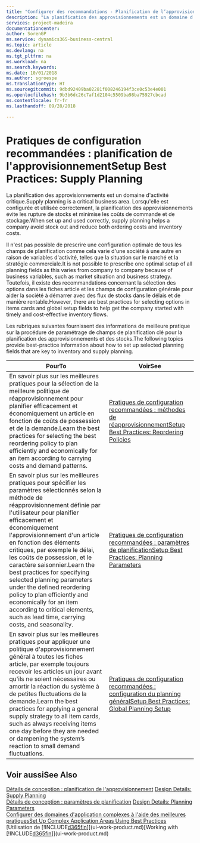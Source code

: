 ```yaml
---
title: "Configurer des recommandations - Planification de l’approvisionnement | Microsoft Docs"
description: "La planification des approvisionnements est un domaine d'activité critique. Lorsqu'elle est configurée et utilisée correctement, la planification des approvisionnements évite les rupture de stocks et minimise les coûts de commande et de stockage."
services: project-madeira
documentationcenter: 
author: SorenGP
ms.service: dynamics365-business-central
ms.topic: article
ms.devlang: na
ms.tgt_pltfrm: na
ms.workload: na
ms.search.keywords: 
ms.date: 10/01/2018
ms.author: sgroespe
ms.translationtype: HT
ms.sourcegitcommit: 9dbd92409ba02281f008246194f3ce0c53e4e001
ms.openlocfilehash: 9b3b6dc26c7af1d2104c5509ba98ba75927cbcad
ms.contentlocale: fr-fr
ms.lasthandoff: 09/28/2018

---
```

# <a name="setup-best-practices-supply-planning"></a><span data-ttu-id="e843f-104">Pratiques de configuration recommandées : planification de l'approvisionnement</span><span class="sxs-lookup"><span data-stu-id="e843f-104">Setup Best Practices: Supply Planning</span></span>
<span data-ttu-id="e843f-105">La planification des approvisionnements est un domaine d'activité critique.</span><span class="sxs-lookup"><span data-stu-id="e843f-105">Supply planning is a critical business area.</span></span> <span data-ttu-id="e843f-106">Lorsqu'elle est configurée et utilisée correctement, la planification des approvisionnements évite les rupture de stocks et minimise les coûts de commande et de stockage.</span><span class="sxs-lookup"><span data-stu-id="e843f-106">When set up and used correctly, supply planning helps a company avoid stock out and reduce both ordering costs and inventory costs.</span></span>  

 <span data-ttu-id="e843f-107">Il n'est pas possible de prescrire une configuration optimale de tous les champs de planification comme cela varie d'une société à une autre en raison de variables d'activité, telles que la situation sur le marché et la stratégie commerciale.</span><span class="sxs-lookup"><span data-stu-id="e843f-107">It is not possible to prescribe one optimal setup of all planning fields as this varies from company to company because of business variables, such as market situation and business strategy.</span></span> <span data-ttu-id="e843f-108">Toutefois, il existe des recommandations concernant la sélection des options dans les fiches article et les champs de configuration générale pour aider la société à démarrer avec des flux de stocks dans le délais et de manière rentable.</span><span class="sxs-lookup"><span data-stu-id="e843f-108">However, there are best practices for selecting options in items cards and global setup fields to help get the company started with timely and cost-effective inventory flows.</span></span>  

 <span data-ttu-id="e843f-109">Les rubriques suivantes fournissent des informations de meilleure pratique sur la procédure de paramétrage de champs de planification clé pour la planification des approvisionnements et des stocks.</span><span class="sxs-lookup"><span data-stu-id="e843f-109">The following topics provide best-practice information about how to set up selected planning fields that are key to inventory and supply planning.</span></span>  

|<span data-ttu-id="e843f-110">**Pour**</span><span class="sxs-lookup"><span data-stu-id="e843f-110">**To**</span></span>|<span data-ttu-id="e843f-111">**Voir**</span><span class="sxs-lookup"><span data-stu-id="e843f-111">**See**</span></span>|  
|------------|-------------|  
|<span data-ttu-id="e843f-112">En savoir plus sur les meilleures pratiques pour la sélection de la meilleure politique de réapprovisionnement pour planifier efficacement et économiquement un article en fonction de coûts de possession et de la demande.</span><span class="sxs-lookup"><span data-stu-id="e843f-112">Learn the best practices for selecting the best reordering policy to plan efficiently and economically for an item according to carrying costs and demand patterns.</span></span>|[<span data-ttu-id="e843f-113">Pratiques de configuration recommandées : méthodes de réapprovisionnement</span><span class="sxs-lookup"><span data-stu-id="e843f-113">Setup Best Practices: Reordering Policies</span></span>](setup-best-practices-reordering-policies.md)|  
|<span data-ttu-id="e843f-114">En savoir plus sur les meilleures pratiques pour spécifier les paramètres sélectionnés selon la méthode de réapprovisionnement définie par l'utilisateur pour planifier efficacement et économiquement l'approvisionnement d'un article en fonction des éléments critiques, par exemple le délai, les coûts de possession, et le caractère saisonnier.</span><span class="sxs-lookup"><span data-stu-id="e843f-114">Learn the best practices for specifying selected planning parameters under the defined reordering policy to plan efficiently and economically for an item according to critical elements, such as lead time, carrying costs, and seasonality.</span></span>|[<span data-ttu-id="e843f-115">Pratiques de configuration recommandées : paramètres de planification</span><span class="sxs-lookup"><span data-stu-id="e843f-115">Setup Best Practices: Planning Parameters</span></span>](setup-best-practices-planning-parameters.md)|  
|<span data-ttu-id="e843f-116">En savoir plus sur les meilleures pratiques pour appliquer une politique d'approvisionnement général à toutes les fiches article, par exemple toujours recevoir les articles un jour avant qu'ils ne soient nécessaires ou amortir la réaction du système à de petites fluctuations de la demande.</span><span class="sxs-lookup"><span data-stu-id="e843f-116">Learn the best practices for applying a general supply strategy to all item cards, such as always receiving items one day before they are needed or dampening the system’s reaction to small demand fluctuations.</span></span>|[<span data-ttu-id="e843f-117">Pratiques de configuration recommandées : configuration du planning général</span><span class="sxs-lookup"><span data-stu-id="e843f-117">Setup Best Practices: Global Planning Setup</span></span>](setup-best-practices-global-planning-setup.md)|  

## <a name="see-also"></a><span data-ttu-id="e843f-118">Voir aussi</span><span class="sxs-lookup"><span data-stu-id="e843f-118">See Also</span></span>  
 <span data-ttu-id="e843f-119">[Détails de conception : planification de l'approvisionnement](design-details-supply-planning.md) </span><span class="sxs-lookup"><span data-stu-id="e843f-119">[Design Details: Supply Planning](design-details-supply-planning.md) </span></span>  
 <span data-ttu-id="e843f-120">[Détails de conception : paramètres de planification](design-details-planning-parameters.md) </span><span class="sxs-lookup"><span data-stu-id="e843f-120">[Design Details: Planning Parameters](design-details-planning-parameters.md) </span></span>  
 [<span data-ttu-id="e843f-121">Configurer des domaines d'application complexes à l'aide des meilleures pratiques</span><span class="sxs-lookup"><span data-stu-id="e843f-121">Set Up Complex Application Areas Using Best Practices</span></span>](set-up-complex-application-areas-using-best-practices.md)  
 <span data-ttu-id="e843f-122">[Utilisation de [!INCLUDE[d365fin](includes/d365fin_md.md)]](ui-work-product.md)</span><span class="sxs-lookup"><span data-stu-id="e843f-122">[Working with [!INCLUDE[d365fin](includes/d365fin_md.md)]](ui-work-product.md)</span></span>

